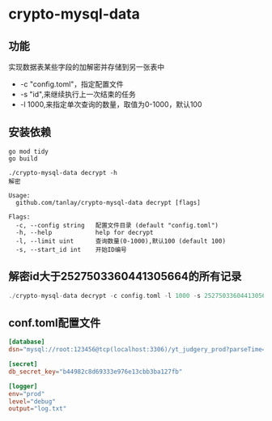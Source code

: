 # crypto-mysql-data

## 功能
实现数据表某些字段的加解密并存储到另一张表中
- -c "config.toml"，指定配置文件
- -s "id",来继续执行上一次结束的任务
- -l 1000,来指定单次查询的数量，取值为0-1000，默认100

## 安装依赖
```shell
go mod tidy
go build
```

```shell
./crypto-mysql-data decrypt -h
解密

Usage:
  github.com/tanlay/crypto-mysql-data decrypt [flags]

Flags:
  -c, --config string   配置文件目录 (default "config.toml")
  -h, --help            help for decrypt
  -l, --limit uint      查询数量(0-1000),默认100 (default 100)
  -s, --start_id int    开始ID编号
```

## 解密id大于2527503360441305664的所有记录
```go
./crypto-mysql-data decrypt -c config.toml -l 1000 -s 2527503360441305664
```

## conf.toml配置文件
```toml
[database]
dsn="mysql://root:123456@tcp(localhost:3306)/yt_judgery_prod?parseTime=True"

[secret]
db_secret_key="b44982c8d69333e976e13cbb3ba127fb"

[logger]
env="prod"
level="debug"
output="log.txt"
```
